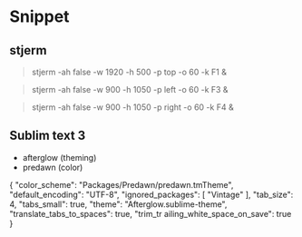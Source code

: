 # Snippet

## stjerm

> stjerm -ah false -w 1920 -h 500 -p top -o 60 -k F1 &

> stjerm -ah false -w 900 -h 1050 -p left -o 60 -k F3 &

> stjerm -ah false -w 900 -h 1050 -p right -o 60 -k F4 &

## Sublim text 3

 * afterglow (theming)
 * predawn (color)

{
    "color_scheme": "Packages/Predawn/predawn.tmTheme",
    "default_encoding": "UTF-8",
    "ignored_packages":
    [
    "Vintage"
    ],
    "tab_size": 4,
    "tabs_small": true,
    "theme": "Afterglow.sublime-theme",
    "translate_tabs_to_spaces": true,
    "trim_tr
    ailing_white_space_on_save": true
}
